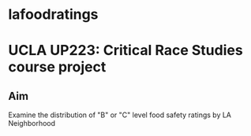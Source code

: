 # lafoodratings

# UCLA UP223: Critical Race Studies course project
## Aim 
Examine the distribution of "B" or "C" level food safety ratings by LA Neighborhood
